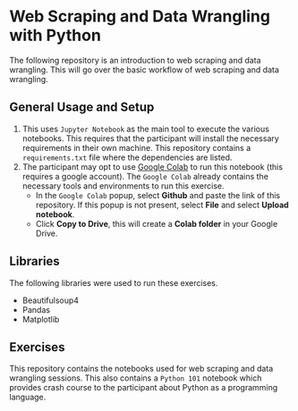 # Web Scraping and Data Wrangling with Python

The following repository is an introduction to web scraping and data wrangling. This will go over the basic workflow of web scraping and data wrangling.

## General Usage and Setup
1. This uses `Jupyter Notebook` as the main tool to execute the various notebooks. This requires that the participant will install the necessary requirements in their own machine. This repository contains a `requirements.txt` file where the dependencies are listed.
2. The participant may opt to use [Google Colab](https://colab.research.google.com/) to run this notebook (this requires a google account). The `Google Colab` already contains the necessary tools and environments to run this exercise. 
   - In the `Google Colab` popup, select **Github** and paste the link of this repository. If this popup is not present, select **File** and select **Upload notebook**.
   - Click **Copy to Drive**, this will create a **Colab folder** in your Google Drive.

## Libraries
The following libraries were used to run these exercises.
- Beautifulsoup4
- Pandas
- Matplotlib

## Exercises
This repository contains the notebooks used for web scraping and data wrangling sessions. This also contains a `Python 101` notebook which provides crash course to the participant about Python as a programming language.
